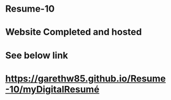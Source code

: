 # Resume-10
 

 
# Website Completed and hosted 
# See below link

# https://garethw85.github.io/Resume-10/myDigitalResumé
